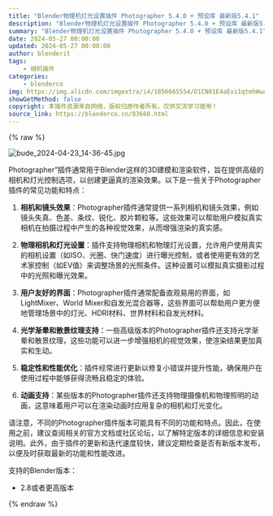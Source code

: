 ```yaml
---
title: "Blender物理机灯光设置插件 Photographer 5.4.0 + 预设库 最新版5.4.1"
description: "Blender物理机灯光设置插件 Photographer 5.4.0 + 预设库 最新版5.4.1"
summary: "Blender物理机灯光设置插件 Photographer 5.4.0 + 预设库 最新版5.4.1"
date: 2024-05-27 00:00:00
updated: 2024-05-27 00:00:00
author: blenderit
tags: 
    - 相机插件
categories:
    - blenderco
img: https://img.alicdn.com/imgextra/i4/1856665554/O1CN01E4aExi1qtmhWwAV6L_!!1856665554.jpg
showGetMethod: false
copyright: 本插件资源来自网络，版权归原作者所有，仅供交流学习使用！
source_link: https://blenderco.cn/83660.html
---
```


{% raw %}
<p><img class="aligncenter" src="https://img.alicdn.com/imgextra/i4/1856665554/O1CN01E4aExi1qtmhWwAV6L_!!1856665554.jpg" alt="bude_2024-04-23_14-36-45.jpg"></p><p class="">Photographer”插件通常用于Blender这样的3D建模和渲染软件，旨在提供高级的相机和灯光控制选项，以创建更逼真的渲染效果。以下是一些关于Photographer插件的常见功能和特点：</p><ol>
<li>
<p class=""><strong>相机和镜头效果</strong>：Photographer插件通常提供一系列相机和镜头效果，例如镜头失真、色差、条纹、锐化、胶片颗粒等。这些效果可以帮助用户模拟真实相机在拍摄过程中产生的各种视觉效果，从而增强渲染的真实感。</p>
</li>
<li>
<p class=""><strong>物理相机和灯光设置</strong>：插件支持物理相机和物理灯光设置，允许用户使用真实的相机设置（如ISO、光圈、快门速度）进行曝光控制，或者使用更有效的艺术家控制（如EV值）来调整场景的光照条件。这种设置可以模拟真实摄影过程中的光照和曝光效果。</p>
</li>
<li>
<p class=""><strong>用户友好的界面</strong>：Photographer插件通常配备直观易用的界面，如LightMixer、World Mixer和自发光混合器等，这些界面可以帮助用户更方便地管理场景中的灯光、HDRI材料、世界材料和自发光材料。</p>
</li>
<li>
<p class=""><strong>光学渐晕和散景纹理支持</strong>：一些高级版本的Photographer插件还支持光学渐晕和散景纹理，这些功能可以进一步增强相机的视觉效果，使渲染结果更加真实和生动。</p>
</li>
<li>
<p class=""><strong>稳定性和性能优化</strong>：插件经常进行更新以修复小错误并提升性能，确保用户在使用过程中能够获得流畅且稳定的体验。</p>
</li>
<li>
<p class=""><strong>动画支持</strong>：某些版本的Photographer插件还支持物理摄像机和物理照明的动画，这意味着用户可以在渲染动画时应用复杂的相机和灯光变化。</p>
</li>
</ol><p class="">请注意，不同的Photographer插件版本可能具有不同的功能和特点。因此，在使用之前，建议查阅相关的官方文档或社区论坛，以了解特定版本的详细信息和安装说明。此外，由于插件的更新和迭代速度较快，建议定期检查是否有新版本发布，以便及时获取最新的功能和性能改进。</p><p>支持的Blender版本：</p><ul>
<li>2.8或者更高版本</li>
</ul>
<div style="display: none">blenderco</div>
{% endraw %}